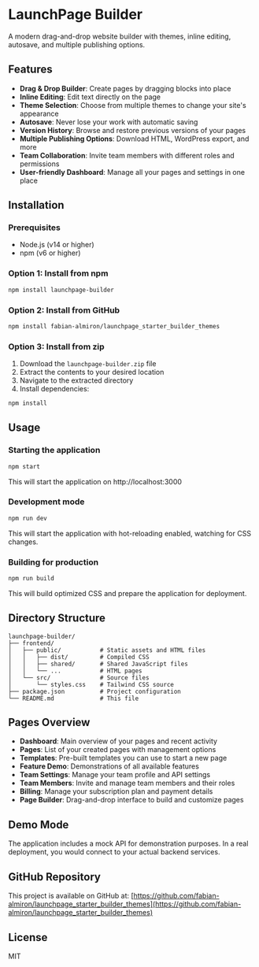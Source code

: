 # LaunchPage Builder

A modern drag-and-drop website builder with themes, inline editing, autosave, and multiple publishing options.

## Features

- **Drag & Drop Builder**: Create pages by dragging blocks into place
- **Inline Editing**: Edit text directly on the page
- **Theme Selection**: Choose from multiple themes to change your site's appearance
- **Autosave**: Never lose your work with automatic saving
- **Version History**: Browse and restore previous versions of your pages
- **Multiple Publishing Options**: Download HTML, WordPress export, and more
- **Team Collaboration**: Invite team members with different roles and permissions
- **User-friendly Dashboard**: Manage all your pages and settings in one place

## Installation

### Prerequisites

- Node.js (v14 or higher)
- npm (v6 or higher)

### Option 1: Install from npm

```bash
npm install launchpage-builder
```

### Option 2: Install from GitHub

```bash
npm install fabian-almiron/launchpage_starter_builder_themes
```

### Option 3: Install from zip

1. Download the `launchpage-builder.zip` file
2. Extract the contents to your desired location
3. Navigate to the extracted directory
4. Install dependencies:

```bash
npm install
```

## Usage

### Starting the application

```bash
npm start
```

This will start the application on http://localhost:3000

### Development mode

```bash
npm run dev
```

This will start the application with hot-reloading enabled, watching for CSS changes.

### Building for production

```bash
npm run build
```

This will build optimized CSS and prepare the application for deployment.

## Directory Structure

```
launchpage-builder/
├── frontend/
│   ├── public/           # Static assets and HTML files
│   │   ├── dist/         # Compiled CSS
│   │   ├── shared/       # Shared JavaScript files
│   │   └── ...           # HTML pages
│   └── src/              # Source files
│       └── styles.css    # Tailwind CSS source
├── package.json          # Project configuration
└── README.md             # This file
```

## Pages Overview

- **Dashboard**: Main overview of your pages and recent activity
- **Pages**: List of your created pages with management options
- **Templates**: Pre-built templates you can use to start a new page
- **Feature Demo**: Demonstrations of all available features
- **Team Settings**: Manage your team profile and API settings
- **Team Members**: Invite and manage team members and their roles
- **Billing**: Manage your subscription plan and payment details
- **Page Builder**: Drag-and-drop interface to build and customize pages

## Demo Mode

The application includes a mock API for demonstration purposes. In a real deployment, you would connect to your actual backend services.

## GitHub Repository

This project is available on GitHub at: [https://github.com/fabian-almiron/launchpage_starter_builder_themes](https://github.com/fabian-almiron/launchpage_starter_builder_themes)

## License

MIT 
